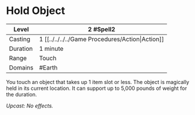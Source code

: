# Hold Object

| Level    | 2 #Spell2                                        |
| -------- | ------------------------------------------------ |
| Casting  | 1 [[../../../../Game Procedures/Action\|Action]] |
| Duration | 1 minute                                         |
| Range    | Touch                                            |
| Domains  | #Earth                                           |
You touch an object that takes up 1 item slot or less. The object is magically held in its current location. It can support up to 5,000 pounds of weight for the duration.

*Upcast: No effects.*